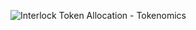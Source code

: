 ![Interlock Token Allocation - Tokenomics](https://user-images.githubusercontent.com/3850344/158683050-2888545e-3630-4e22-ac52-eec16ab2f15a.png)

